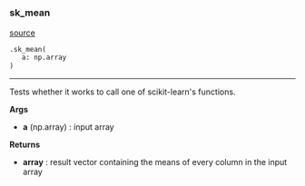 #


### sk_mean
[source](https://github.com/GispoCoding/eis_toolkit/blob/master/eis_toolkit/dependency_test/dummy_sklearn.py/#L5)
```python
.sk_mean(
   a: np.array
)
```

---
Tests whether it works to call one of scikit-learn's functions.


**Args**

* **a** (np.array) : input array


**Returns**

* **array**  : result vector containing the means of every column in the
input array
